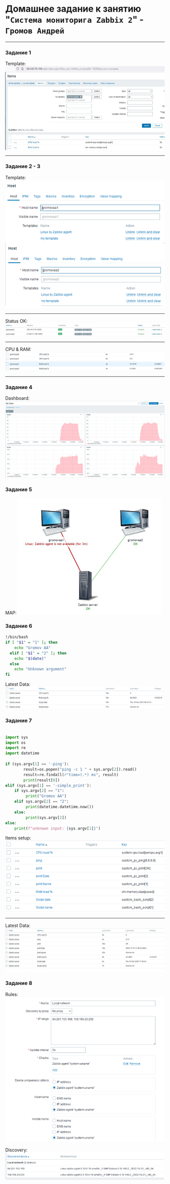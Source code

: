 # Домашнее задание к занятию "`Система мониторига Zabbix 2`" - `Громов Андрей`

---

### Задание 1

Template:
![Скриншот-1](https://github.com/GromDrn/zabbix-2/blob/main/Screenshots/1-Template.jpg)

---

### Задание 2 - 3


Template:
![Скриншот-1](https://github.com/GromDrn/zabbix-2/blob/main/Screenshots/2-3_Templ%20_my.png)

---
Status OK:
![Скриншот-2](https://github.com/GromDrn/zabbix-2/blob/main/Screenshots/2-3_Status_OK.jpg)

---
CPU & RAM:
![Скриншот-3](https://github.com/GromDrn/zabbix-2/blob/main/Screenshots/2-3_CPU%26RAM_value.png)

---

### Задание 4


Dashboard:
![Скриншот-1](https://github.com/GromDrn/zabbix-2/blob/main/Screenshots/4-Dash.png)


### Задание 5

MAP:
![Скриншот-1](https://github.com/GromDrn/zabbix-2/blob/main/Screenshots/5-MAP.jpg)


### Задание 6

```bash
!/bin/bash
if [ "$1" = "1" ]; then
    echo "Gromov AA"
  elif [ "$1" = "2" ]; then
    echo "$(date)"
  else
    echo "Unknown argument"
fi
``` 

Latest Data:
![Скриншот-1](https://github.com/GromDrn/zabbix-2/blob/main/Screenshots/6-Latest_data.png)


### Задание 7

```python

import sys
import os
import re
import datetime

if (sys.argv[1] == '-ping'):
        result=os.popen("ping -c 1 " + sys.argv[2]).read()
        result=re.findall(r"time=(.*) ms", result)
        print(result[0])
elif (sys.argv[1] == '-simple_print'):
    if sys.argv[2] == "1":
         print("Gromov AA")
    elif sys.argv[2] == "2":
         print(datetime.datetime.now())
    else:
         print(sys.argv[2])     
else: 
    print(f"unknown input: {sys.argv[1]}")
``` 

Items setup:
![Скриншот-1](https://github.com/GromDrn/zabbix-2/blob/main/Screenshots/7-Items_setup.png)

---

Latest Data:
![Скриншот-2](https://github.com/GromDrn/zabbix-2/blob/main/Screenshots/7-Latest_Data.jpg)



### Задание 8


Rules:
![Скриншот-1](https://github.com/GromDrn/zabbix-2/blob/main/Screenshots/8%20rules.png)

Discovery:
![Скриншот-2](https://github.com/GromDrn/zabbix-2/blob/main/Screenshots/8%20diskovery.png)


